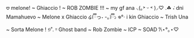𖹭 melone! ~ Ghiaccio ! ~ ROB ZOMBIE !!! ~ my gf ana ⸜(｡˃ ᵕ ˂ )⸝♡
.☘︎ ݁˖ dni Mamahuevo ~ Melone x Ghiaccio ໒꒰ྀིっ˕ -｡꒱ྀི১
𖦹°‧ i kin Ghiaccio ~ Trish Una ~ Sorta Melone !
୭˚. ᵎᵎ Ghost band ~ Rob Zombie ~ ICP ~ SOAD 𐙚⋆°｡⋆♡

